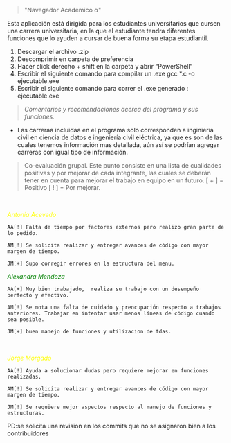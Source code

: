 >"Navegador Academico α"

Esta aplicación está dirigida para los estudiantes universitarios que cursen una carrera universitaria, en la que el estudiante tendra diferentes funciones que lo ayuden a cursar de buena forma su etapa estudiantil.

1.	Descargar el archivo .zip
2.	Descomprimir en carpeta de preferencia
3.	Hacer click derecho + shift en la carpeta y abrir “PowerShell”
4.	Escribir el siguiente comando para compilar un .exe
gcc *.c -o ejecutable.exe 
5. Escribir el siguiente comando para correr el .exe generado : ejecutable.exe

>*Comentarios y recomendaciones acerca del programa y sus funciones.*

* Las carreraa incluidaa en el programa solo corresponden a inginiería civil en ciencia de datos e ingeniería civil eléctrica, ya que es son de las cuales tenemos información mas detallada, aún así se podrían agregar carreras con igual tipo de información.




> Co-evaluación grupal.
Este punto consiste en una lista de cualidades positivas y por mejorar de cada integrante, las cuales se deberán tener en cuenta para mejorar el trabajo en equipo en un futuro. [ + ] = Positivo [ ! ] = Por mejorar.

<br>


<span style="color:yellow"> *_Antonia Acevedo_* </span>

    AA[!] Falta de tiempo por factores externos pero realizo gran parte de lo pedido.

    AM[!] Se solicita realizar y entregar avances de código con mayor margen de tiempo.
    
    JM[+] Supo corregir errores en la estructura del menu.



<span style="color:green"> *_Alexandra Mendoza_*</span>

    AA[+] Muy bien trabajado,  realiza su trabajo con un desempeño perfecto y efectivo.
    
    AM[!] Se nota una falta de cuidado y preocupación respecto a trabajos anteriores. Trabajar en intentar usar menos líneas de código cuando sea posible.
    
    JM[+] buen manejo de funciones y utilizacion de tdas.



<br>

<span style="color:yellow"> *_Jorge Morgado_* </span>

    AA[!] Ayuda a solucionar dudas pero requiere mejorar en funciones realizadas. 

    AM[!] Se solicita realizar y entregar avances de código con mayor margen de tiempo.

    JM[!] Se requiere mejor aspectos respecto al manejo de funciones y estructuras.


PD:se solicita una revision en los commits que no se asignaron bien a los contribuidores 
